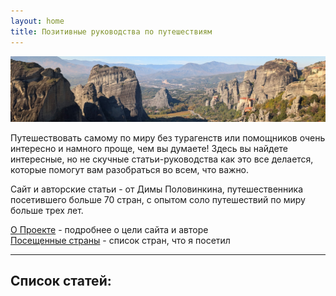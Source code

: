 ```yaml
---
layout: home
title: Позитивные руководства по путешествиям
---
```


![Meteora in Greece](pictures/meteora_index.jpg)

Путешествовать самому по миру без турагенств или помощников очень интересно и намного проще, чем вы думаете! Здесь вы найдете интересные, но не скучные статьи-руководства как это все делается, которые помогут вам разобраться во всем, что важно.

Сайт и авторские статьи - от Димы Половинкина, путешественника посетившего больше 70 стран, с опытом соло путешествий по миру больше трех лет.

<a href="about">О Проекте</a> - подробнее о цели сайта и авторе  
<a href="countries">Посещенные страны</a> - список стран, что я посетил

---

## Список статей:
